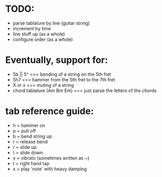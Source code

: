 # TODO:

 - parse tablature by line (guitar string)
 - increment by time
 - line stuff up (as a whole)
 - configure order (as a whole)


 # Eventually, support for:

 - 5b || 5^ === bending of a string on the 5th fret
 - 5h7 === hammer from the 5th fret to the 7th fret
 - X or x === muting of a string
 - chord tablature (Am Bm Em) === just parse the letters of the chords


 # tab reference guide:
 
 - h = hammer on 
 - p = pull off 
 - b = bend string up
 - r = release bend
 - / = slide up
 - \ = slide down
 - v = vibrato (sometimes written as ~)
 - t = right hand tap
 - x = play 'note' with heavy damping